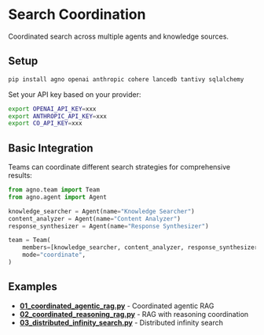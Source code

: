 # Search Coordination

Coordinated search across multiple agents and knowledge sources.

## Setup

```bash
pip install agno openai anthropic cohere lancedb tantivy sqlalchemy
```

Set your API key based on your provider:
```bash
export OPENAI_API_KEY=xxx
export ANTHROPIC_API_KEY=xxx
export CO_API_KEY=xxx
```

## Basic Integration

Teams can coordinate different search strategies for comprehensive results:

```python
from agno.team import Team
from agno.agent import Agent

knowledge_searcher = Agent(name="Knowledge Searcher")
content_analyzer = Agent(name="Content Analyzer")
response_synthesizer = Agent(name="Response Synthesizer")

team = Team(
    members=[knowledge_searcher, content_analyzer, response_synthesizer],
    mode="coordinate",
)
```

## Examples

- **[01_coordinated_agentic_rag.py](./01_coordinated_agentic_rag.py)** - Coordinated agentic RAG
- **[02_coordinated_reasoning_rag.py](./02_coordinated_reasoning_rag.py)** - RAG with reasoning coordination
- **[03_distributed_infinity_search.py](./03_distributed_infinity_search.py)** - Distributed infinity search
